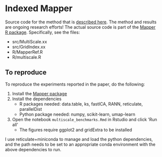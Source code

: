# Indexed Mapper

Source code for the method that is [described here](indexed_mapper.pdf). The method and results are ongoing research efforts! The actual source code is part of the [Mapper R package](https://github.com/peekxc/Mapper). Specifically, see the files: 

- src/MultiScale.xx
- src/GridIndex.xx
- R/MapperRef.R
- R/multiscale.R

## To reproduce 

To reproduce the experiments reported in the paper, do the following: 

1. Install the [Mapper package](https://github.com/peekxc/Mapper)
2. Install the dependencies 
	- R packages needed: data.table, ks, fastICA, RANN, reticulate, parallelDist
	- Python package needed: numpy, scikit-learn, umap-learn
3. Open the notebook `multiscale_benchmarks.Rmd` in Rstudio and click 'Run all'
	- The figures require ggplot2 and gridExtra to be installed

I use reticulate+miniconda to manage and load the python dependencies, and the path needs to be set to an appropriate conda environment with the above dependencies to run.